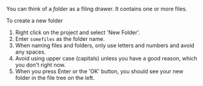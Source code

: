 You can think of a *folder* as a filing drawer. It contains one or more files.

To create a new folder

1. Right click on the project and select 'New Folder'.
1. Enter `somefiles` as the folder name. 
1. When naming files and folders, only use letters and numbers and avoid any spaces.
1. Avoid using upper case (capitals) unless you have a good reason, which you don't right now.
1. When you press Enter or the 'OK' button, you should see your new folder in the file tree on the left.



